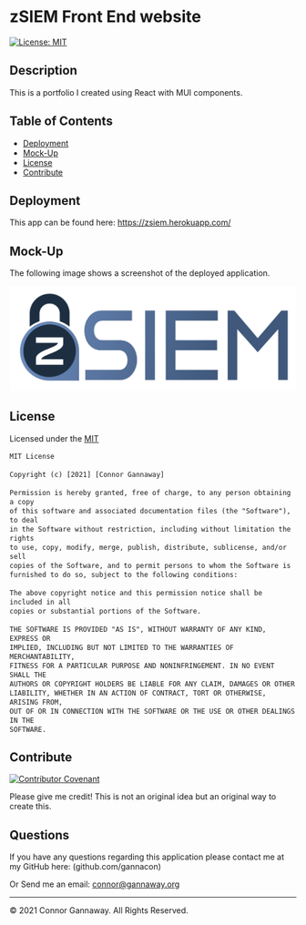 # zSIEM Front End website

[![License: MIT](https://img.shields.io/badge/License-MIT-yellow.svg)](https://opensource.org/licenses/MIT)

## Description

This is a portfolio I created using React with MUI components.

## Table of Contents

- [Deployment](#deployment)
- [Mock-Up](#mock-up)
- [License](#license)
- [Contribute](#contribute)

## Deployment

This app can be found here:
https://zsiem.herokuapp.com/

## Mock-Up

The following image shows a screenshot of the deployed application.

![Integration using Insomnia](./public/Screenshot.png)

## License

Licensed under the [MIT](https://choosealicense.com/licenses/mit/)

    MIT License

    Copyright (c) [2021] [Connor Gannaway]

    Permission is hereby granted, free of charge, to any person obtaining a copy
    of this software and associated documentation files (the "Software"), to deal
    in the Software without restriction, including without limitation the rights
    to use, copy, modify, merge, publish, distribute, sublicense, and/or sell
    copies of the Software, and to permit persons to whom the Software is
    furnished to do so, subject to the following conditions:

    The above copyright notice and this permission notice shall be included in all
    copies or substantial portions of the Software.

    THE SOFTWARE IS PROVIDED "AS IS", WITHOUT WARRANTY OF ANY KIND, EXPRESS OR
    IMPLIED, INCLUDING BUT NOT LIMITED TO THE WARRANTIES OF MERCHANTABILITY,
    FITNESS FOR A PARTICULAR PURPOSE AND NONINFRINGEMENT. IN NO EVENT SHALL THE
    AUTHORS OR COPYRIGHT HOLDERS BE LIABLE FOR ANY CLAIM, DAMAGES OR OTHER
    LIABILITY, WHETHER IN AN ACTION OF CONTRACT, TORT OR OTHERWISE, ARISING FROM,
    OUT OF OR IN CONNECTION WITH THE SOFTWARE OR THE USE OR OTHER DEALINGS IN THE
    SOFTWARE.

## Contribute

[![Contributor Covenant](https://img.shields.io/badge/Contributor%20Covenant-2.0-4baaaa.svg)](code_of_conduct.md)

Please give me credit! This is not an original idea but an original way to create this.

## Questions

If you have any questions regarding this application please contact me at my GitHub here: (github.com/gannacon)

Or Send me an email: connor@gannaway.org

---

© 2021 Connor Gannaway. All Rights Reserved.
